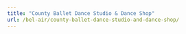 ```yaml
---
title: "County Ballet Dance Studio & Dance Shop"
url: /bel-air/county-ballet-dance-studio-and-dance-shop/
---
```

